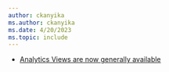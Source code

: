 ```yaml
---
author: ckanyika
ms.author: ckanyika
ms.date: 4/20/2023
ms.topic: include
---
```


- [Analytics Views are now generally available](#analytics-views-are-now-generally-available) 